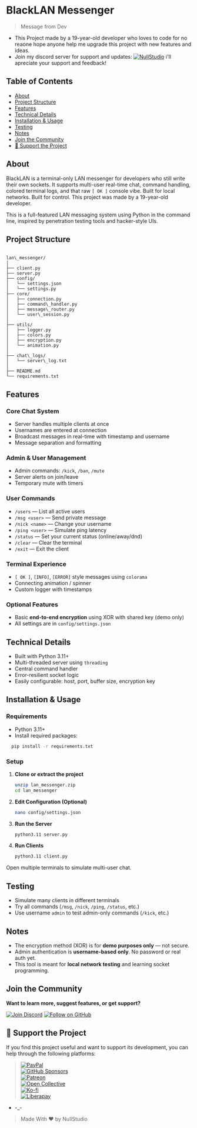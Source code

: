 
# BlackLAN Messenger

> Message from Dev

- This Project made by a 19-year-old developer who loves to code for no reaone hope anyone help me upgrade this project with new features and ideas.
- Join my discord server for support and updates: [![NullStudio](https://img.shields.io/badge/nullstudio-join-blue.svg?logo=discord)](https://discord.gg/aFvUxKejw4) i'll apreciate your support and feedback!

## Table of Contents

- [About](#about)
- [Project Structure](#project-structure)
- [Features](#features)
- [Technical Details](#technical-details)
- [Installation & Usage](#installation--usage)
- [Testing](#testing)
- [Notes](#notes)
- [Join the Community](#join-the-community)
- [💖 Support the Project](#💖-support-the-project)

## About

BlackLAN is a terminal-only LAN messenger for developers who still write their own sockets. It supports multi-user real-time chat, command handling, colored terminal logs, and that raw `[ OK ]` console vibe. Built for local networks. Built for control. This project was made by a 19-year-old developer.

This is a full-featured LAN messaging system using Python in the command line, inspired by penetration testing tools and hacker-style UIs.

## Project Structure

```

lan\_messenger/
│
├── client.py
├── server.py
├── config/
│   └── settings.json
│   └── settings.py
├── core/
│   ├── connection.py
│   ├── command\_handler.py
│   ├── message\_router.py
│   └── user\_session.py
│
├── utils/
│   ├── logger.py
│   ├── colors.py
│   ├── encryption.py
│   └── animation.py
│
├── chat\_logs/
│   └── server\_log.txt
│
├── README.md
└── requirements.txt

````

## Features

### Core Chat System

- Server handles multiple clients at once
- Usernames are entered at connection
- Broadcast messages in real-time with timestamp and username
- Message separation and formatting

### Admin & User Management

- Admin commands: `/kick`, `/ban`, `/mute`
- Server alerts on join/leave
- Temporary mute with timers

### User Commands

- `/users` — List all active users  
- `/msg <user>` — Send private message  
- `/nick <name>` — Change your username  
- `/ping <user>` — Simulate ping latency  
- `/status` — Set your current status (online/away/dnd)  
- `/clear` — Clear the terminal  
- `/exit` — Exit the client

### Terminal Experience

- `[ OK ]`, `[INFO]`, `[ERROR]` style messages using `colorama`
- Connecting animation / spinner
- Custom logger with timestamps

### Optional Features

- Basic **end-to-end encryption** using XOR with shared key (demo only)
- All settings are in `config/settings.json`

## Technical Details

- Built with Python 3.11+
- Multi-threaded server using `threading`
- Central command handler
- Error-resilient socket logic
- Easily configurable: host, port, buffer size, encryption key

## Installation & Usage

### Requirements

- Python 3.11+
- Install required packages:

```bash
  pip install -r requirements.txt
```

### Setup

1. **Clone or extract the project**

   ```bash
   unzip lan_messenger.zip
   cd lan_messenger
   ```

2. **Edit Configuration (Optional)**

   ```bash
   nano config/settings.json
   ```

3. **Run the Server**

   ```bash
   python3.11 server.py
   ```

4. **Run Clients**

   ```bash
   python3.11 client.py
   ```

Open multiple terminals to simulate multi-user chat.

## Testing

- Simulate many clients in different terminals
- Try all commands (`/msg`, `/nick`, `/ping`, `/status`, etc.)
- Use username `admin` to test admin-only commands (`/kick`, etc.)

## Notes

- The encryption method (XOR) is for **demo purposes only** — not secure.
- Admin authentication is **username-based only**. No password or real auth yet.
- This tool is meant for **local network testing** and learning socket programming.

## Join the Community

**Want to learn more, suggest features, or get support?**

[![Join Discord](https://img.shields.io/badge/Join%20Discord-7289DA?style=for-the-badge&logo=discord&logoColor=white)](https://discord.gg/aFvUxKejw4)
[![Follow on GitHub](https://img.shields.io/badge/Follow%20on-GitHub-181717?style=for-the-badge&logo=github&logoColor=white)](https://github.com/NullStudio-dev)

## 💖 Support the Project

If you find this project useful and want to support its development, you can help through the following platforms:

>[![PayPal](https://img.shields.io/badge/PayPal-Donate-blue.svg?logo=paypal)](https://paypal.me/ayoubzel)  
[![GitHub Sponsors](https://img.shields.io/badge/Sponsor-GitHub-333.svg?logo=github)](https://github.com/sponsors/RDXFGXY1)  
[![Patreon](https://img.shields.io/badge/Patreon-Support-orange.svg?logo=patreon)](https://patreon.com/NullStudio001)  
[![Open Collective](https://img.shields.io/badge/Open%20Collective-Contribute-9cf.svg?logo=open-collective)](https://opencollective.com/rdxfgxy1)  
[![Ko-fi](https://img.shields.io/badge/Ko--fi-Donate-ff5f5f?logo=ko-fi)](https://ko-fi.com/kyrosdev)  
[![Liberapay](https://img.shields.io/badge/Liberapay-Donate-yellow.svg?logo=liberapay)](https://liberapay.com/kyros)  

- -_-

> Made With ❤️ by NullStudio
